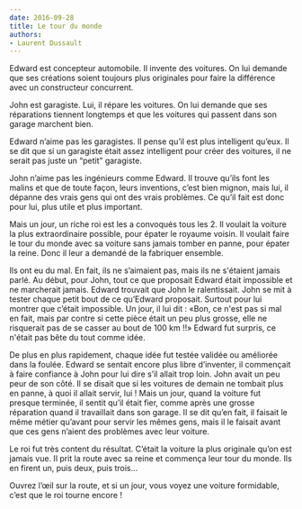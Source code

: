 ```yaml
---
date: 2016-09-28
title: Le tour du monde
authors:
- Laurent Dussault
---
```


Edward est concepteur automobile. Il invente des voitures. On lui demande que ses créations soient toujours plus originales pour faire la différence avec un constructeur concurrent.

John est garagiste. Lui, il répare les voitures. On lui demande que ses réparations tiennent longtemps et que les voitures qui passent dans son garage marchent bien.

Edward n’aime pas les garagistes. Il pense qu’il est plus intelligent qu’eux. Il se dit que si un garagiste était assez intelligent pour créer des voitures, il ne serait pas juste un “petit” garagiste.

John n’aime pas les ingénieurs comme Edward. Il trouve qu’ils font les malins et que de toute façon, leurs inventions, c’est bien mignon, mais lui, il dépanne des vrais gens qui ont des vrais problèmes. Ce qu’il fait est donc pour lui, plus utile et plus important.

Mais un jour, un riche roi est les a convoqués tous les 2. Il voulait la voiture la plus extraordinaire possible, pour épater le royaume voisin. Il voulait faire le tour du monde avec sa voiture sans jamais tomber en panne, pour épater la reine. Donc il leur a demandé de la fabriquer ensemble.

Ils ont eu du mal. En fait, ils ne s’aimaient pas, mais ils ne s'étaient jamais parlé.
Au début, pour John, tout ce que proposait Edward était impossible et ne marcherait jamais.
Edward trouvait que John le ralentissait.
John se mit à tester chaque petit bout de ce qu’Edward proposait. Surtout pour lui montrer que c’était impossible. Un jour, il lui dit :
«Bon, ce n'est pas si mal en fait, mais par contre si cette pièce était un peu plus grosse, elle ne risquerait pas de se casser au bout de 100 km !!»
Edward fut surpris, ce n'était pas bête du tout comme idée.

De plus en plus rapidement, chaque idée fut testée validée ou améliorée dans la foulée.
Edward se sentait encore plus libre d’inventer, il commençait à faire confiance à John pour lui dire s’il allait trop loin.
John avait un peu peur de son côté. Il se disait que si les voitures de demain ne tombait plus en panne, à quoi il allait servir, lui !
Mais un jour, quand la voiture fut presque terminée, il sentit qu’il était fier, comme après une grosse réparation quand il travaillait dans son garage. Il se dit qu’en fait, il faisait le même métier qu’avant pour servir les mêmes gens, mais il le faisait avant que ces gens n’aient des problèmes avec leur voiture.

Le roi fut très content du résultat. C’était la voiture la plus originale qu’on est jamais vue.
Il prit la route avec sa reine et commença leur tour du monde. Ils en firent un, puis deux, puis trois…

Ouvrez l’œil sur la route, et si un jour, vous voyez une voiture formidable, c’est que le roi tourne encore !

